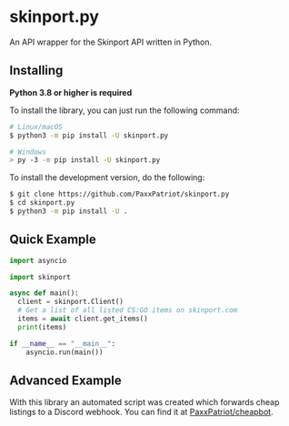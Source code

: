 # skinport.py
An API wrapper for the Skinport API written in Python.

Installing
----------

**Python 3.8 or higher is required**

To install the library, you can just run the following command:

```bash
# Linux/macOS
$ python3 -m pip install -U skinport.py

# Windows
> py -3 -m pip install -U skinport.py
```

To install the development version, do the following:
```bash
$ git clone https://github.com/PaxxPatriot/skinport.py
$ cd skinport.py
$ python3 -m pip install -U .
```

Quick Example
--------------

```Python
import asyncio

import skinport

async def main():
  client = skinport.Client()
  # Get a list of all listed CS:GO items on skinport.com
  items = await client.get_items()
  print(items)

if __name__ == "__main__":
    asyncio.run(main())
```

Advanced Example
-----------------

With this library an automated script was created which forwards cheap listings to a Discord webhook. You can find it at [PaxxPatriot/cheapbot](https://github.com/PaxxPatriot/cheapbot).
